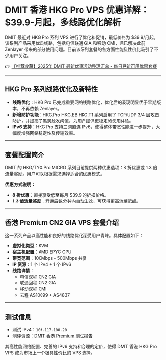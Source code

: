 # DMIT 香港 HKG Pro VPS 优惠详解：$39.9-月起，多线路优化解析

DMIT 最近对 HKG Pro 系列 VPS 进行了优化和促销，最低价格为 $39.9/月起。该系列产品采用优质线路，包括电信联通 GIA 和移动 CMI，且已解决此前 Zenlayer 带来的部分使用问题。目前该系列套餐的各方面性能及性价比吸引了不少用户关注。

👉 [【推荐收藏】2025年 DMIT 最新优惠活动整理汇总 - 每日更新可用优惠套餐](https://bit.ly/dmit_coupon)

---

## HKG Pro 系列线路优化及新特性

- **线路优化**：HKG Pro 已完成重要网络线路优化，优化后的表现明显优于早期版本，不再依赖 Zenlayer。
- **新增防护功能**：HKG.Pro HKG.EB HKG.T1 系列启用了 TCP/UDP 3/4 层攻击防护，并提高了黑洞触发阈值，为用户提供更稳定的使用体验。
- **IPv6 支持**：HKG Pro 支持三网直连 IPv6，使得整体带宽性能进一步提升，大幅度增强网络稳定性及传输效率。

---

## 套餐配置简介

DMIT 的 HKG/TYO.Pro MICRO 系列目前提供两种优惠选项：8 折优惠或 1.3 倍流量奖励。用户可以根据需求选择适合的优惠模式。

**优惠方式说明：**
- **8 折优惠**：直接享受低至每月 $39.9 的折扣价格。
- **1.3 倍流量奖励**：开通后数分钟内自动生效，可获得更高流量配额。

---

## 香港 Premium CN2 GIA VPS 套餐介绍

这一系列产品以高性能和良好的线路优化深受用户青睐。具体配置如下：

- **虚拟化类型**：KVM
- **宿主机配置**：AMD EPYC CPU
- **带宽范围**：100Mbps - 500Mbps 共享
- **IP 资源**：1 个 IPv4 + 1 个 IPv6
- **线路详情**：
  - 电信双程 CN2 GIA
  - 联通回程 CN2 GIA
  - 移动双程 CMI
  - 去程 AS10099 + AS4837

---

## 测试信息

- 测试 IPv4：`103.117.100.20`
- 测评资源：[DMIT 香港 Premium 测试报告](https://bit.ly/dmit_coupon)

其高性能网络配置、完善的 IPv6 支持和合理的定价，使得 DMIT 香港 HKG Pro VPS 成为市场上一个极具性价比的 VPS 选择。